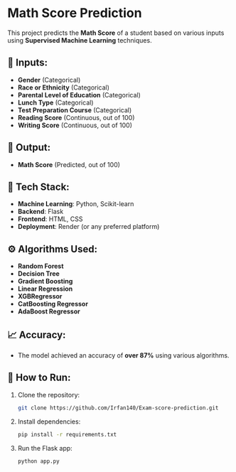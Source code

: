 # Math Score Prediction

This project predicts the **Math Score** of a student based on various inputs using **Supervised Machine Learning** techniques.

## 🔑 Inputs:
- **Gender** (Categorical)
- **Race or Ethnicity** (Categorical)
- **Parental Level of Education** (Categorical)
- **Lunch Type** (Categorical)
- **Test Preparation Course** (Categorical)
- **Reading Score** (Continuous, out of 100)
- **Writing Score** (Continuous, out of 100)

## 🎯 Output:
- **Math Score** (Predicted, out of 100)

## 🔧 Tech Stack:
- **Machine Learning**: Python, Scikit-learn
- **Backend**: Flask
- **Frontend**: HTML, CSS
- **Deployment**: Render (or any preferred platform)

## ⚙️ Algorithms Used:
- **Random Forest**
- **Decision Tree**
- **Gradient Boosting**
- **Linear Regression**
- **XGBRegressor**
- **CatBoosting Regressor**
- **AdaBoost Regressor**

## 📈 Accuracy:
- The model achieved an accuracy of **over 87%** using various algorithms.

## 🚀 How to Run:

1. Clone the repository:
   ```bash
   git clone https://github.com/Irfan140/Exam-score-prediction.git
2. Install dependencies:
   ```bash
   pip install -r requirements.txt
3. Run the Flask app:
   ```bash
   python app.py